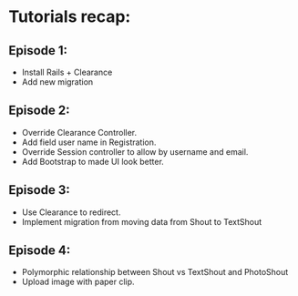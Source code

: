 # Tutorials recap:

## Episode 1:
- Install Rails + Clearance
- Add new migration

## Episode 2:
- Override Clearance Controller.
- Add field user name in Registration.
- Override Session controller to allow by username and email.
- Add Bootstrap to made UI look better.

## Episode 3:
- Use Clearance to redirect.
- Implement migration from moving data from Shout to TextShout

## Episode 4:
- Polymorphic relationship between Shout vs TextShout and PhotoShout
- Upload image with paper clip.
